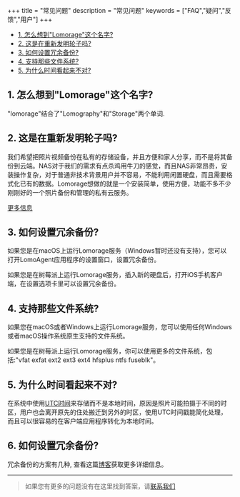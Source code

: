 +++
title = "常见问题"
description = "常见问题"
keywords = ["FAQ","疑问","反馈","用户"]
+++

* [1. 怎么想到"Lomorage"这个名字?](#1-怎么想到lomorage这个名字)
* [2. 这是在重新发明轮子吗?](#2-这是在重新发明轮子吗)
* [3. 如何设置冗余备份?](#3-如何设置冗余备份)
* [4. 支持那些文件系统?](#4-支持那些文件系统)
* [5. 为什么时间看起来不对?](#5-为什么时间看起来不对)

## 1. 怎么想到"Lomorage"这个名字?

"lomorage"结合了"Lomography"和"Storage"两个单词.

## 2. 这是在重新发明轮子吗?

我们希望把照片视频备份在私有的存储设备，并且方便和家人分享，而不是将其备份到云端。NAS对于我们的需求有点杀鸡用牛刀的感觉，而且NAS非常昂贵，安装操作复杂，对于普通非技术背景用户并不容易，不能利用闲置硬盘，而且需要格式化已有的数据。Lomorage想做的就是一个安装简单，使用方便，功能不多不少刚刚好的一个照片备份和管理的私有云服务。

[更多信息](/lomorage.zh.pdf)

## 3. 如何设置冗余备份?

如果您是在macOS上运行Lomorage服务（Windows暂时还没有支持），您可以打开LomoAgent应用程序的设置窗口，设置冗余备份。

如果您是在树莓派上运行Lomorage服务，插入新的硬盘后，打开iOS手机客户端，在设置选项卡里可以设置冗余备份。

## 4. 支持那些文件系统?

如果您在macOS或者Windows上运行Lomorage服务，您可以使用任何Windows或者macOS操作系统原生支持的文件系统。

如果您是在树莓派上运行Lomorage服务，你可以使用更多的文件系统，包括:"vfat exfat ext2 ext3 ext4 hfsplus ntfs fuseblk"。

## 5. 为什么时间看起来不对?

在系统中使用[UTC时间](https://baike.baidu.com/item/%E5%8D%8F%E8%B0%83%E4%B8%96%E7%95%8C%E6%97%B6)来存储而不是本地时间，原因是照片可能拍摄于不同的时区，用户也会离开原先的住处搬迁到另外的时区，使用UTC时间戳能简化处理，而且可以很容易的在客户端应用程序转化为本地时间。

## 6. 如何设置冗余备份?

冗余备份的方案有几种, 查看这篇[博客](/zh/blog/2019/12/24/raspberrypi-hd/)获取更多详细信息。

---

> 如果您有更多的问题没有在这里找到答案，请[联系我们](/zh/contact)
